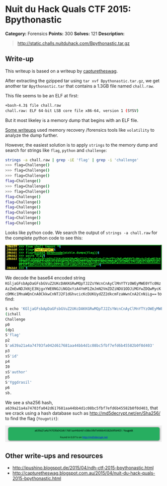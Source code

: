 # Nuit du Hack Quals CTF 2015: Bpythonastic

**Category:** Forensics
**Points:** 300
**Solves:** 121
**Description:** 

> <http://static.challs.nuitduhack.com/Bpythonastic.tar.gz>

## Write-up

This writeup is based on a writeup by [capturetheswag](http://capturetheswag.blogspot.com.au/2015/04/nuit-du-hack-quals-2015-bpythonastic.html).

After extracting the gzipped tar using `tar xvf Bpythonastic.tar.gz`, we get another tar `Bpythonastic.tar` that contains a 1.3GB file named `chall.raw`.

This file seems to be an ELF at first:

```bash
+bash-4.3$ file chall.raw 
chall.raw: ELF 64-bit LSB core file x86-64, version 1 (SYSV)
```

But it most likeley is a memory dump that begins with an ELF file.

[Some writeups](http://ipushino.blogspot.de/2015/04/ndh-ctf-2015-bpythonastic.html) used memory recovery /forensics tools like `volatility` to analyze the dump further.

However, the easiest solution is to apply `strings` to the memory dump and search for strings like `flag`, `python` and `challenge`:

```bash
strings -a chall.raw | grep -iE 'flag' | grep -i 'challenge'
>>> flag=Challenge()
>>> flag=Challenge()
>>> flag=Challenge()
flag=Challenge()
>>> flag=Challenge()                                                             
>>> flag=Challenge()                                                             
flag=Challenge()
flag=Challenge()
flag=Challenge()
flag=Challenge()
flag=Challenge()
flag=Challenge()
```

Looks like python code. We search the output of `strings -a chall.raw` for the complete python code to see this:

![](code.png)

We decode the base64 encoded string `KGljaGFsbApDaGFsbGVuZ2UKcDAKKGRwMQpTJ2ZsYWcnCnAyClMnYTYzOWEyMWE0YTc0NzAzZmEwNDJkNjE3NjgxYWE0NGJiNGQxYzA4YmM1ZmJmN2VmZDZiNDU1ODJiMGYwZDQwMycKcDMKc1MnaWQnCnA0CkkwCnNTJ2F1dGhvcicKcDUKUydZZ2dkcmFzaWwnCnA2CnNiLg==` to find:

```bash
$ echo 'KGljaGFsbApDaGFsbGVuZ2UKcDAKKGRwMQpTJ2ZsYWcnCnAyClMnYTYzOWEyMWE0YTc0NzAzZmEwNDJkNjE3NjgxYWE0NGJiNGQxYzA4YmM1ZmJmN2VmZDZiNDU1ODJiMGYwZDQwMycKcDMKc1MnaWQnCnA0CkkwCnNTJ2F1dGhvcicKcDUKUydZZ2dkcmFzaWwnCnA2CnNiLg==' | base64 --decode
(ichall
Challenge
p0
(dp1
S'flag'
p2
S'a639a21a4a74703fa042d617681aa44bb4d1c08bc5fbf7efd6b45582b0f0d403'
p3
sS'id'
p4
I0
sS'author'
p5
S'Yggdrasil'
p6
sb.
```

We see a sha256 hash, `a639a21a4a74703fa042d617681aa44bb4d1c08bc5fbf7efd6b45582b0f0d403`, that we crack using a hash database such as <http://md5decrypt.net/en/Sha256/> to find the flag (`Yougotit`):

![](flag.png)

## Other write-ups and resources

* <http://ipushino.blogspot.de/2015/04/ndh-ctf-2015-bpythonastic.html>
* <http://capturetheswag.blogspot.com.au/2015/04/nuit-du-hack-quals-2015-bpythonastic.html>